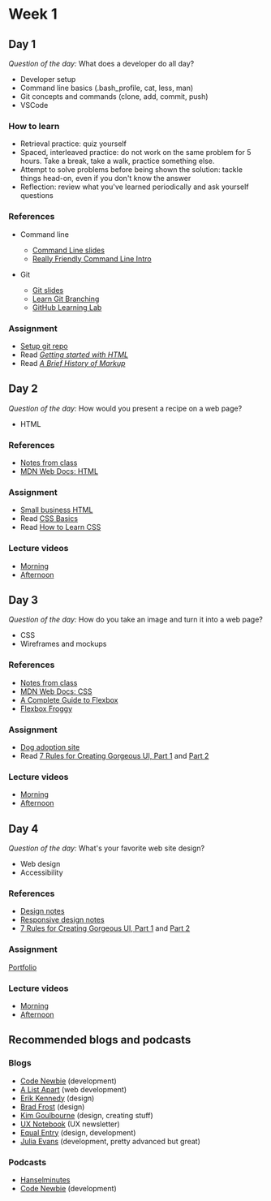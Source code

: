 # Week 1

## Day 1

_Question of the day:_ What does a developer do all day?

- Developer setup
- Command line basics (.bash_profile, cat, less, man)
- Git concepts and commands (clone, add, commit, push)
- VSCode

### How to learn

- Retrieval practice: quiz yourself
- Spaced, interleaved practice: do not work on the same problem for 5 hours. Take a break, take a walk, practice something else.
- Attempt to solve problems before being shown the solution: tackle things head-on, even if you don't know the answer
- Reflection: review what you've learned periodically and ask yourself questions

### References

- Command line

  - [Command Line slides](notes/command-line.md)
  - [Really Friendly Command Line Intro](https://drive.google.com/file/d/1_2LTtR6f5bFCC5wjFZc9ILA7vmru7ShK/view)

- Git
  - [Git slides](notes/git.slides.md)
  - [Learn Git Branching](https://learngitbranching.js.org/)
  - [GitHub Learning Lab](https://lab.github.com/)

### Assignment

- [Setup git repo](https://classroom.github.com/a/EyaZMqtf)
- Read [_Getting started with HTML_](https://developer.mozilla.org/en-US/docs/Learn/HTML/Introduction_to_HTML/Getting_started)
- Read [_A Brief History of Markup_](https://alistapart.com/article/a-brief-history-of-markup)

## Day 2

_Question of the day:_ How would you present a recipe on a web page?

- HTML

### References

- [Notes from class](notes/html.slides.md)
- [MDN Web Docs: HTML](https://developer.mozilla.org/en-US/docs/Web/HTML)

### Assignment

- [Small business HTML](https://classroom.github.com/a/utf9F0pz)
- Read [CSS Basics](https://developer.mozilla.org/en-US/docs/Learn/Getting_started_with_the_web/CSS_basics)
- Read [How to Learn CSS](https://www.smashingmagazine.com/2019/01/how-to-learn-css/)

### Lecture videos

- [Morning](https://drive.google.com/file/d/1IlASEzWgf-qD97CisNv8k4m5ODhQ-rHf/view)
- [Afternoon](https://drive.google.com/file/d/1QZtv3h2ff6IYM6IUUXFzNR64K6mEvDE_/view)

## Day 3

_Question of the day:_ How do you take an image and turn it into a web page?

- CSS
- Wireframes and mockups

### References

- [Notes from class](notes/css.slides.md)
- [MDN Web Docs: CSS](https://developer.mozilla.org/en-US/docs/Web/CSS)
- [A Complete Guide to Flexbox](https://css-tricks.com/snippets/css/a-guide-to-flexbox/)
- [Flexbox Froggy](https://flexboxfroggy.com/)

### Assignment

- [Dog adoption site](https://classroom.github.com/a/b9qlA3Gz)
- Read [7 Rules for Creating Gorgeous UI, Part 1](https://medium.com/@erikdkennedy/7-rules-for-creating-gorgeous-ui-part-1-559d4e805cda) and [Part 2](https://medium.com/@erikdkennedy/7-rules-for-creating-gorgeous-ui-part-2-430de537ba96)

### Lecture videos

- [Morning](https://drive.google.com/file/d/1YhNRVAjC4Qkdnp0NH10ArKnx5U9k1d9s/view)
- [Afternoon](https://drive.google.com/file/d/1usMtdAsP7jW0_4t09enwxLmvTH3AbY4o/view)

## Day 4

_Question of the day:_ What's your favorite web site design?

- Web design
- Accessibility

### References

- [Design notes](notes/design.slides.md)
- [Responsive design notes](notes/responsive.slides.md)
- [7 Rules for Creating Gorgeous UI, Part 1](https://medium.com/@erikdkennedy/7-rules-for-creating-gorgeous-ui-part-1-559d4e805cda) and [Part 2](https://medium.com/@erikdkennedy/7-rules-for-creating-gorgeous-ui-part-2-430de537ba96)

### Assignment

[Portfolio](https://classroom.github.com/a/SAUpVuJC)

### Lecture videos

- [Morning](https://drive.google.com/file/d/1SQGg0JcnQyb3z-0Eu1PSIqgtwdbRstdj/view)
- [Afternoon](https://drive.google.com/file/d/1EuXr0VsnDeAN62h7SBIwBOdQko02tjg8/view)


## Recommended blogs and podcasts

### Blogs

- [Code Newbie](https://www.codenewbie.org/) (development)
- [A List Apart](https://alistapart.com/) (web development)
- [Erik Kennedy](https://learnui.design/blog/) (design)
- [Brad Frost](http://bradfrost.com/) (design)
- [Kim Goulbourne](http://www.madebybourn.com/) (design, creating stuff)
- [UX Notebook](https://www.theuxnotebook.com/) (UX newsletter)
- [Equal Entry](https://equalentry.com/blog/) (design, development)
- [Julia Evans](https://jvns.ca/) (development, pretty advanced but great)

### Podcasts

- [Hanselminutes](https://www.hanselminutes.com/)
- [Code Newbie](https://www.codenewbie.org/podcast) (development)
